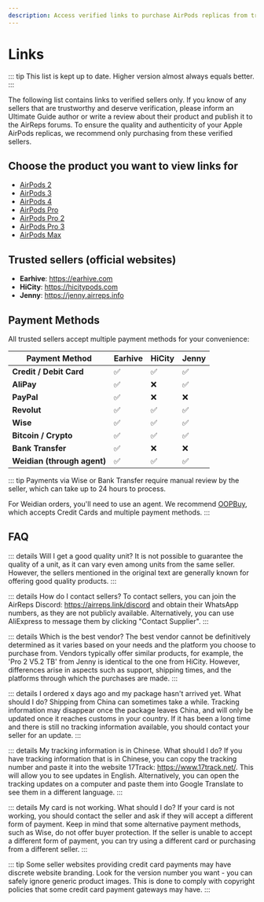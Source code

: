 ```yaml
---
description: Access verified links to purchase AirPods replicas from trustworthy sellers. Choose the product you're interested in, such as AirPods 3, AirPods 2, AirPods Pro, AirPods Pro 2, or AirPods Max, to view the corresponding links.
---
```


# Links

::: tip
This list is kept up to date. Higher version almost always equals better.
:::

The following list contains links to verified sellers only. If you know of any sellers that are trustworthy and deserve verification, please inform an Ultimate Guide author or write a review about their product and publish it to the AirReps forums. To ensure the quality and authenticity of your Apple AirPods replicas, we recommend only purchasing from these verified sellers.

## Choose the product you want to view links for

- [AirPods 2](airpods-2.md)
- [AirPods 3](airpods-3.md)
- [AirPods 4](airpods-4.md)
- [AirPods Pro](airpods-pro.md)
- [AirPods Pro 2](airpods-pro-2.md)
- [AirPods Pro 3](airpods-pro-3.md)
- [AirPods Max](airpods-max.md)

## Trusted sellers (official websites)

- **Earhive**: https://earhive.com
- **HiCity**: https://hicitypods.com
- **Jenny**: https://jenny.airreps.info

## Payment Methods

All trusted sellers accept multiple payment methods for your convenience:

| Payment Method | Earhive | HiCity | Jenny |
|----------------|---------|--------|-------|
| **Credit / Debit Card** | ✅ | ✅ | ✅ |
| **AliPay** | ✅ | ❌ | ✅ |
| **PayPal** | ✅ | ❌ | ❌ |
| **Revolut** | ✅ | ✅ | ✅ |
| **Wise** | ✅ | ✅ | ✅ |
| **Bitcoin / Crypto** | ✅ | ✅ | ✅ |
| **Bank Transfer** | ✅ | ❌ | ❌ |
| **Weidian (through agent)** | ✅ | ✅ | ✅ |

::: tip
Payments via Wise or Bank Transfer require manual review by the seller, which can take up to 24 hours to process.

For Weidian orders, you'll need to use an agent. We recommend [OOPBuy](https://airreps.link/oopbuy), which accepts Credit Cards and multiple payment methods.
:::

## FAQ

::: details Will I get a good quality unit?
It is not possible to guarantee the quality of a unit, as it can vary even among units from the same seller. However, the sellers mentioned in the original text are generally known for offering good quality products.
:::

::: details How do I contact sellers?
To contact sellers, you can join the AirReps Discord: https://airreps.link/discord and obtain their WhatsApp numbers, as they are not publicly available. Alternatively, you can use AliExpress to message them by clicking "Contact Supplier".
:::

::: details Which is the best vendor?
The best vendor cannot be definitively determined as it varies based on your needs and the platform you choose to purchase from. Vendors typically offer similar products, for example, the 'Pro 2 V5.2 TB' from Jenny is identical to the one from HiCity. However, differences arise in aspects such as support, shipping times, and the platforms through which the purchases are made.
:::

::: details I ordered x days ago and my package hasn't arrived yet. What should I do?
Shipping from China can sometimes take a while. Tracking information may disappear once the package leaves China, and will only be updated once it reaches customs in your country. If it has been a long time and there is still no tracking information available, you should contact your seller for an update.
:::

::: details My tracking information is in Chinese. What should I do?
If you have tracking information that is in Chinese, you can copy the tracking number and paste it into the website 17Track: https://www.17track.net/. This will allow you to see updates in English. Alternatively, you can open the tracking updates on a computer and paste them into Google Translate to see them in a different language.
:::

::: details My card is not working. What should I do?
If your card is not working, you should contact the seller and ask if they will accept a different form of payment. Keep in mind that some alternative payment methods, such as Wise, do not offer buyer protection. If the seller is unable to accept a different form of payment, you can try using a different card or purchasing from a different seller.
:::

::: tip
Some seller websites providing credit card payments may have discrete website branding. Look for the version number you want - you can safely ignore generic product images. This is done to comply with copyright policies that some credit card payment gateways may have. 
:::
